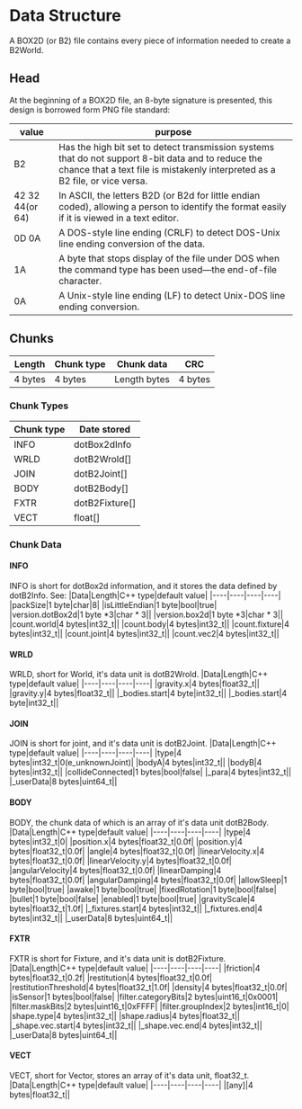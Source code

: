 # Data Structure
A BOX2D (or B2) file contains every piece of information needed to create a B2World. 

## Head
At the beginning of a BOX2D file, an 8-byte signature is presented, this design is borrowed form PNG file standard:

|value|purpose|
|----|----|
|B2|Has the high bit set to detect transmission systems that do not support 8-bit data and to reduce the chance that a text file is mistakenly interpreted as a B2 file, or vice versa.|
|42 32 44(or 64)|In ASCII, the letters B2D (or B2d for little endian coded), allowing a person to identify the format easily if it is viewed in a text editor.|
|0D 0A|A DOS-style line ending (CRLF) to detect DOS-Unix line ending conversion of the data.|
|1A|A byte that stops display of the file under DOS when the command type has been used—the end-of-file character.|
|0A|A Unix-style line ending (LF) to detect Unix-DOS line ending conversion.|

## Chunks

|Length     |Chunk type     |Chunk data     |CRC        |
|----       |----           |----           |----       |
|4 bytes    |4 bytes        |Length bytes	|4 bytes    |

### Chunk Types

|Chunk type|Date stored|
|----|----|
|INFO|dotBox2dInfo|
|WRLD|dotB2Wrold[]|
|JOIN|dotB2Joint[]|
|BODY|dotB2Body[]|
|FXTR|dotB2Fixture[]|
|VECT|float[]|

### Chunk Data
#### INFO
INFO is short for dotBox2d information, and it stores the data defined by dotB2Info. See:
|Data|Length|C++ type|default value|
|----|----|----|----|
|packSize|1 byte|char|8|
|isLittleEndian|1 byte|bool|true|
|version.dotBox2d|1 byte *3|char * 3||
|version.box2d|1 byte *3|char * 3||
|count.world|4 bytes|int32_t||
|count.body|4 bytes|int32_t||
|count.fixture|4 bytes|int32_t||
|count.joint|4 bytes|int32_t||
|count.vec2|4 bytes|int32_t||

#### WRLD
WRLD, short for World, it's data unit is dotB2Wrold.
|Data|Length|C++ type|default value|
|----|----|----|----|
|gravity.x|4 bytes|float32_t||
|gravity.y|4 bytes|float32_t||
|_bodies.start|4 byte|int32_t||
|_bodies.start|4 byte|int32_t||

#### JOIN
JOIN is short for joint, and it's data unit is dotB2Joint.
|Data|Length|C++ type|default value|
|----|----|----|----|
|type|4 bytes|int32_t|0(e_unknownJoint)|
|bodyA|4 bytes|int32_t||
|bodyB|4 bytes|int32_t||
|collideConnected|1 bytes|bool|false|
|_para|4 bytes|int32_t||
|_userData|8 bytes|uint64_t||

#### BODY
BODY, the chunk data of which is an array of it's data unit dotB2Body.
|Data|Length|C++ type|default value|
|----|----|----|----|
|type|4 bytes|int32_t|0|
|position.x|4 bytes|float32_t|0.0f|
|position.y|4 bytes|float32_t|0.0f|
|angle|4 bytes|float32_t|0.0f|
|linearVelocity.x|4 bytes|float32_t|0.0f|
|linearVelocity.y|4 bytes|float32_t|0.0f|
|angularVelocity|4 bytes|float32_t|0.0f|
|linearDamping|4 bytes|float32_t|0.0f|
|angularDamping|4 bytes|float32_t|0.0f|
|allowSleep|1 byte|bool|true|
|awake|1 byte|bool|true|
|fixedRotation|1 byte|bool|false|
|bullet|1 byte|bool|false|
|enabled|1 byte|bool|true|
|gravityScale|4 bytes|float32_t|1.0f|
|_fixtures.start|4 bytes|int32_t||
|_fixtures.end|4 bytes|int32_t||
|_userData|8 bytes|uint64_t||

#### FXTR
FXTR is short for Fixture, and it's data unit is dotB2Fixture.
|Data|Length|C++ type|default value|
|----|----|----|----|
|friction|4 bytes|float32_t|0.2f|
|restitution|4 bytes|float32_t|0.0f|
|restitutionThreshold|4 bytes|float32_t|1.0f|
|density|4 bytes|float32_t|0.0f|
|isSensor|1 bytes|bool|false|
|filter.categoryBits|2 bytes|uint16_t|0x0001|
|filter.maskBits|2 bytes|uint16_t|0xFFFF|
|filter.groupIndex|2 bytes|int16_t|0|
|shape.type|4 bytes|int32_t||
|shape.radius|4 bytes|float32_t||
|_shape.vec.start|4 bytes|int32_t||
|_shape.vec.end|4 bytes|int32_t||
|_userData|8 bytes|uint64_t||

#### VECT
VECT, short for Vector, stores an array of it's data unit, float32_t.
|Data|Length|C++ type|default value|
|----|----|----|----|
|[any]|4 bytes|float32_t||


